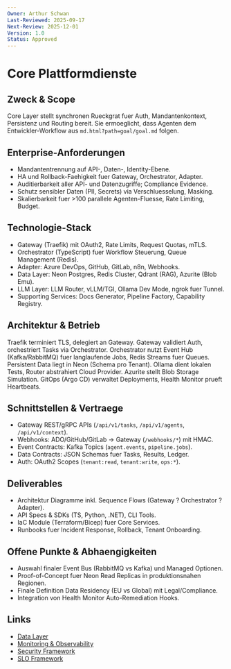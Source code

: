 ```yaml
---
Owner: Arthur Schwan
Last-Reviewed: 2025-09-17
Next-Review: 2025-12-01
Version: 1.0
Status: Approved
---
```

# Core Plattformdienste

## Zweck & Scope
Core Layer stellt synchronen Rueckgrat fuer Auth, Mandantenkontext, Persistenz und Routing bereit. Sie ermoeglicht, dass Agenten dem Entwickler-Workflow aus `md.html?path=goal/goal.md` folgen.

## Enterprise-Anforderungen
- Mandantentrennung auf API-, Daten-, Identity-Ebene.
- HA und Rollback-Faehigkeit fuer Gateway, Orchestrator, Adapter.
- Auditierbarkeit aller API- und Datenzugriffe; Compliance Evidence.
- Schutz sensibler Daten (PII, Secrets) via Verschluesselung, Masking.
- Skalierbarkeit fuer >100 parallele Agenten-Fluesse, Rate Limiting, Budget.

## Technologie-Stack
- Gateway (Traefik) mit OAuth2, Rate Limits, Request Quotas, mTLS.
- Orchestrator (TypeScript) fuer Workflow Steuerung, Queue Management (Redis).
- Adapter: Azure DevOps, GitHub, GitLab, n8n, Webhooks.
- Data Layer: Neon Postgres, Redis Cluster, Qdrant (RAG), Azurite (Blob Emu).
- LLM Layer: LLM Router, vLLM/TGI, Ollama Dev Mode, ngrok fuer Tunnel.
- Supporting Services: Docs Generator, Pipeline Factory, Capability Registry.

## Architektur & Betrieb
Traefik terminiert TLS, delegiert an Gateway. Gateway validiert Auth, orchestriert Tasks via Orchestrator. Orchestrator nutzt Event Hub (Kafka/RabbitMQ) fuer langlaufende Jobs, Redis Streams fuer Queues. Persistent Data liegt in Neon (Schema pro Tenant). Ollama dient lokalen Tests, Router abstrahiert Cloud Provider. Azurite stellt Blob Storage Simulation. GitOps (Argo CD) verwaltet Deployments, Health Monitor prueft Heartbeats.

## Schnittstellen & Vertraege
- Gateway REST/gRPC APIs (`/api/v1/tasks`, `/api/v1/agents`, `/api/v1/context`).
- Webhooks: ADO/GitHub/GitLab -> Gateway (`/webhooks/*`) mit HMAC.
- Event Contracts: Kafka Topics (`agent.events`, `pipeline.jobs`).
- Data Contracts: JSON Schemas fuer Tasks, Results, Ledger.
- Auth: OAuth2 Scopes (`tenant:read`, `tenant:write`, `ops:*`).

## Deliverables
- Architektur Diagramme inkl. Sequence Flows (Gateway ? Orchestrator ? Adapter).
- API Specs & SDKs (TS, Python, .NET), CLI Tools.
- IaC Module (Terraform/Bicep) fuer Core Services.
- Runbooks fuer Incident Response, Rollback, Tenant Onboarding.

## Offene Punkte & Abhaengigkeiten
- Auswahl finaler Event Bus (RabbitMQ vs Kafka) und Managed Optionen.
- Proof-of-Concept fuer Neon Read Replicas in produktionsnahen Regionen.
- Finale Definition Data Residency (EU vs Global) mit Legal/Compliance.
- Integration von Health Monitor Auto-Remediation Hooks.

## Links
- [Data Layer](md.html?path=data/data.md)
- [Monitoring & Observability](md.html?path=monitoring/monitoring.md)
- [Security Framework](md.html?path=security/security.md)
- [SLO Framework](md.html?path=slo/slo.md)

